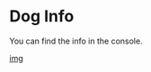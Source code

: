 # Dog Info

You can find the info in the console.

[img](https://github.com/AKBANK-Patika-FullStack-Bootcamp/ElifsuTanyeri_Homeworks/blob/master/Week6_React/ss.PNG)
